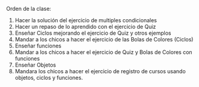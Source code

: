 Orden de la clase:

1. Hacer la solución del ejercicio de multiples condicionales
2. Hacer un repaso de lo aprendido con el ejercicio de Quiz
3. Enseñar Ciclos mejorando el ejercicio de Quiz y otros ejemplos
4. Mandar a los chicos a hacer el ejercicio de las Bolas de Colores (Ciclos)
5. Enseñar funciones 
6. Mandar a los chicos a hacer el ejercicio de Quiz y Bolas de Colores con funciones
7. Enseñar Objetos
8. Mandara los chicos a hacer el ejercicio de registro de cursos usando objetos, ciclos y funciones.
